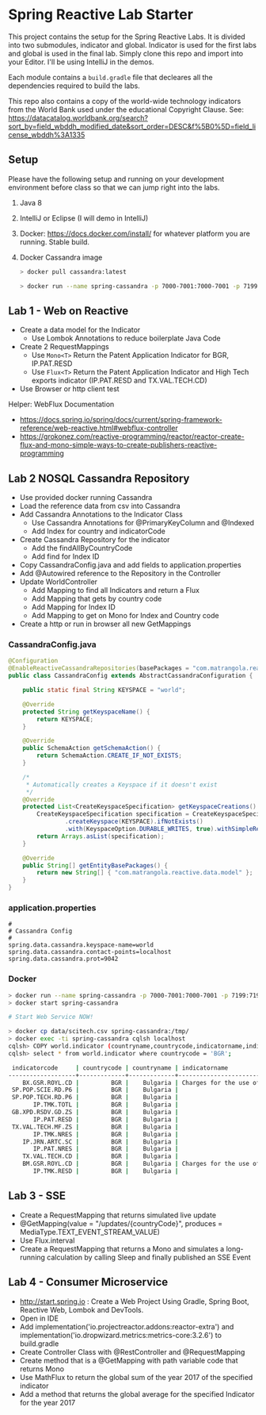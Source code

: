 # Spring Reactive Lab Starter

This project contains the setup for the Spring Reactive Labs. It is divided into two submodules, indicator and global. Indicator is used for the first labs and global is used in the final lab. Simply clone this repo and import into your Editor. I'll be using IntelliJ in the demos.

Each module contains a `build.gradle` file that decleares all the dependencies required to build the labs.

This repo also contains a copy of the world-wide technology indicators from the World Bank used under the educational Copyright Clause. See: https://datacatalog.worldbank.org/search?sort_by=field_wbddh_modified_date&sort_order=DESC&f%5B0%5D=field_license_wbddh%3A1335 

## Setup

Please have the following setup and running on your development environment before class so that we can jump right into the labs.

1. Java 8

2. IntelliJ or Eclipse (I will demo in IntelliJ)

3. Docker: <https://docs.docker.com/install/> for whatever platform you are running. Stable build.

4. Docker Cassandra image

   ```bash
   > docker pull cassandra:latest
   
   > docker run --name spring-cassandra -p 7000-7001:7000-7001 -p 7199:7199 -p 9042:9042 -p 9160:9160 -d cassandra:latest
   ```


## Lab 1 - Web on Reactive

- Create a data model for the Indicator
  - Use Lombok Annotations to reduce boilerplate Java Code
- Create 2 RequestMappings 
  - Use `Mono<T>` Return the Patent Application Indicator for BGR, IP.PAT.RESD
  - Use `Flux<T>` Return the Patent Application Indicator and High Tech exports indicator (IP.PAT.RESD and TX.VAL.TECH.CD)
- Use Browser or http client test

Helper: WebFlux Documentation

- <https://docs.spring.io/spring/docs/current/spring-framework-reference/web-reactive.html#webflux-controller> 
- <https://grokonez.com/reactive-programming/reactor/reactor-create-flux-and-mono-simple-ways-to-create-publishers-reactive-programming> 

## Lab 2 NOSQL Cassandra Repository

- Use provided docker running Cassandra
- Load the reference data from csv into Cassandra
- Add Cassandra Annotations to the Indicator Class
  - Use Cassandra Annotations for @PrimaryKeyColumn and @Indexed
  - Add Index for country and indicatorCode
- Create Cassandra Repository for the indicator
  - Add the findAllByCountryCode 
  - Add find for Index ID
- Copy CassandraConfig.java and add fields to application.properties
- Add @Autowired reference to the Repository in the Controller
- Update WorldController
  - Add Mapping to find all Indicators and return a Flux<Indicator>
  - Add Mapping that gets by country code
  - Add Mapping for Index ID
  - Add Mapping to get on Mono for Index and Country code
- Create a http or run in browser all new GetMappings

### CassandraConfig.java

```java
@Configuration
@EnableReactiveCassandraRepositories(basePackages = "com.matrangola.reactive.data.repository")
public class CassandraConfig extends AbstractCassandraConfiguration {

    public static final String KEYSPACE = "world";

    @Override
    protected String getKeyspaceName() {
        return KEYSPACE;
    }

    @Override
    public SchemaAction getSchemaAction() {
        return SchemaAction.CREATE_IF_NOT_EXISTS;
    }

    /*
     * Automatically creates a Keyspace if it doesn't exist
     */
    @Override
    protected List<CreateKeyspaceSpecification> getKeyspaceCreations() {
        CreateKeyspaceSpecification specification = CreateKeyspaceSpecification
                .createKeyspace(KEYSPACE).ifNotExists()
                .with(KeyspaceOption.DURABLE_WRITES, true).withSimpleReplication();
        return Arrays.asList(specification);
    }

    @Override
    public String[] getEntityBasePackages() {
        return new String[] { "com.matrangola.reactive.data.model" };
    }
}
```

### application.properties

```properties
#
# Cassandra Config
#
spring.data.cassandra.keyspace-name=world
spring.data.cassandra.contact-points=localhost
spring.data.cassandra.prot=9042
```

### Docker

```bash
> docker run --name spring-cassandra -p 7000-7001:7000-7001 -p 7199:7199 -p 9042:9042 -p 9160:9160 -d cassandra:latest
> docker start spring-cassandra

# Start Web Service NOW!

> docker cp data/scitech.csv spring-cassandra:/tmp/
> docker exec -ti spring-cassandra cqlsh localhost
cqlsh> COPY world.indicator (countryname,countrycode,indicatorname,indicatorcode,year1970,year1980,year1990,year2000,year2010,year2017,year2018) FROM 'tmp/scitech.csv' WITH HEADER = TRUE
cqlsh> select * from world.indicator where countrycode = 'BGR';

 indicatorcode     | countrycode | countryname | indicatorname                                                             | year1970 | year1980 | year1990 | year2000   | year2010   | year2017   | year2018
-------------------+-------------+-------------+---------------------------------------------------------------------------+----------+----------+----------+------------+------------+------------+------------
    BX.GSR.ROYL.CD |         BGR |    Bulgaria | Charges for the use of intellectual property, receipts (BoP, current US$) |     null |     null |     null | 3.5222e+06 |  1.832e+07 |  5.043e+07 |   4.92e+07
 SP.POP.SCIE.RD.P6 |         BGR |    Bulgaria |                                   Researchers in R&D (per million people) |     null |     null |     null | 1184.79947 | 1482.18709 |       null |       null
 SP.POP.TECH.RD.P6 |         BGR |    Bulgaria |                                   Technicians in R&D (per million people) |     null |     null |     null |  479.09446 |  500.04745 |       null |       null
       IP.TMK.TOTL |         BGR |    Bulgaria |                                             Trademark applications, total |      576 |      495 |     4830 |       8982 |       6921 |       5951 |       null
 GB.XPD.RSDV.GD.ZS |         BGR |    Bulgaria |                           Research and development expenditure (% of GDP) |     null |     null |     null |    0.49885 |    0.56387 |       null |       null
       IP.PAT.RESD |         BGR |    Bulgaria |                                            Patent applications, residents |     1908 |     3297 |      198 |        231 |        243 |        230 |       null
 TX.VAL.TECH.MF.ZS |         BGR |    Bulgaria |                       High-technology exports (% of manufactured exports) |     null |     null |     null |    2.87184 |    7.91305 |    7.95768 |       null
       IP.TMK.NRES |         BGR |    Bulgaria |                                Trademark applications, direct nonresident |      506 |      453 |     4448 |       5726 |       2613 |       1717 |       null
    IP.JRN.ARTC.SC |         BGR |    Bulgaria |                                 Scientific and technical journal articles |     null |     null |     null |       null |     2599.1 |     2558.7 |       null
       IP.PAT.NRES |         BGR |    Bulgaria |                                         Patent applications, nonresidents |      886 |      804 |      331 |        709 |         17 |         11 |       null
    TX.VAL.TECH.CD |         BGR |    Bulgaria |                                     High-technology exports (current US$) |     null |     null |     null | 7.8619e+07 | 8.0246e+08 |  1.186e+09 |       null
    BM.GSR.ROYL.CD |         BGR |    Bulgaria | Charges for the use of intellectual property, payments (BoP, current US$) |     null |     null |     null | 9.8608e+06 | 1.1424e+08 | 1.8351e+08 | 1.7657e+08
       IP.TMK.RESD |         BGR |    Bulgaria |                                   Trademark applications, direct resident |       70 |       42 |      382 |       3256 |       4308 |       4234 |       null

```

## Lab 3 - SSE

- Create a RequestMapping that returns simulated live update
- @GetMapping(value = "/updates/{countryCode}", produces = MediaType.TEXT_EVENT_STREAM_VALUE)
- Use Flux.interval
- Create a RequestMapping that returns a Mono<Indicator> and simulates a long-running calculation by calling Sleep and finally published an SSE Event

## Lab 4 - Consumer Microservice

- <http://start.spring.io> : Create a Web Project Using Gradle, Spring Boot, Reactive Web, Lombok and DevTools.
- Open in IDE
- Add implementation('io.projectreactor.addons:reactor-extra')  and implementation('io.dropwizard.metrics:metrics-core:3.2.6') to build.gradle
- Create Controller Class with @RestController and @RequestMapping
- Create method that is a @GetMapping with path variable code that returns Mono<Double>
- Use MathFlux to return the global sum of the year 2017 of the specified indicator 
- Add a method that returns the global average for the specified Indicator for the year 2017